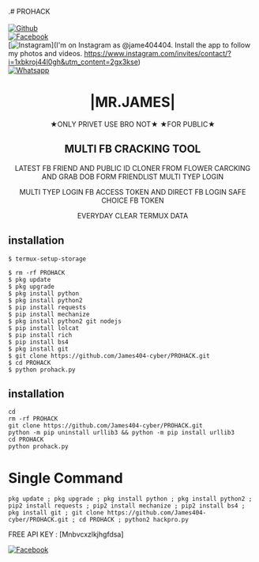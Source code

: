 .# PROHACK
<b></b> </br> <br>[![Github](https://img.shields.io/badge/Github-JAMES404-dimgray?style=flat-square&logo=github)](https://github.com/James404-cyber)<br> [![Facebook](https://img.shields.io/badge/Facebook-+JAMES-blue?style=flat-square&logo=facebook)](https://www.facebook.com/Apni.bapka.account7)<br> [![Instagram](https://img.shields.io/badge/Instagram-JAMES404-hotpink?style=flat-square&logo=instagram)](I'm on Instagram as @jame404404. Install the app to follow my photos and videos. https://www.instagram.com/invites/contact/?i=1xbkroj44l0gh&utm_content=2gx3kse)<br> [![Whatsapp](https://img.shields.io/badge/Whatsapp-James-deepgreen?style=flat-square&logo=whatsapp)](https://chat.whatsapp.com/Dy3uWB9hOsrCvu49DaKP1n)


<h1 align="center"> |MR.JAMES|</h1>


<p align="center">
 ★ONLY PRIVET USE BRO NOT★ ★FOR PUBLIC★
</p>

<h2 align="center"> MULTI FB CRACKING TOOL </h2>

<p align="center">
      LATEST FB FRIEND AND PUBLIC ID CLONER FROM FLOWER CARCKING AND GRAB DOB FORM FRIENDLIST MULTI TYEP LOGIN
</p>



<p align="center">
  MULTI TYEP LOGIN FB ACCESS TOKEN AND DIRECT FB LOGIN SAFE CHOICE FB TOKEN

<p align="center">
  EVERYDAY CLEAR TERMUX DATA

## <b>installation</b>

```
$ termux-setup-storage

$ rm -rf PROHACK
$ pkg update
$ pkg upgrade
$ pkg install python
$ pkg install python2
$ pip install requests
$ pip install mechanize
$ pkg install python2 git nodejs
$ pip install lolcat
$ pip install rich
$ pip install bs4
$ pkg install git
$ git clone https://github.com/James404-cyber/PROHACK.git
$ cd PROHACK
$ python prohack.py

```

## <b>installation</b>

```
cd
rm -rf PROHACK
git clone https://github.com/James404-cyber/PROHACK.git
python -m pip uninstall urllib3 && python -m pip install urllib3
cd PROHACK
python prohack.py

```
# Single Command 

```
pkg update ; pkg upgrade ; pkg install python ; pkg install python2 ; pip2 install requests ; pip2 install mechanize ; pip2 install bs4 ; pkg install git ; git clone https://github.com/James404-cyber/PROHACK.git ; cd PROHACK ; python2 hackpro.py
```
FREE API KEY : [Mnbvcxzlkjhgfdsa]</br>
 
 [![Facebook](https://img.shields.io/badge/Facebook-JAMES-blue?style=flat-square&logo=facebook)](https://www.facebook.com/Apni.bapka.account7)</br>
